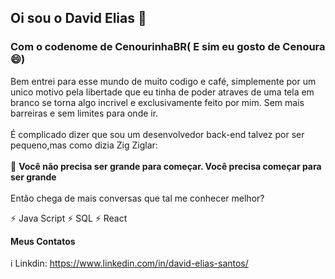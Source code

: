 ## Oi sou o David Elias 👋
### Com o codenome de CenourinhaBR( E sim eu gosto de Cenoura 😄)

Bem entrei para esse mundo de muito codigo e café, simplemente por um unico motivo pela libertade que eu tinha de poder atraves de uma tela em branco se torna algo incrivel e exclusivamente feito por mim. Sem mais barreiras e sem limites para onde ir.
<br>
<br>
É complicado dizer que sou um desenvolvedor back-end talvez por ser pequeno,mas como dizia Zig Ziglar:
<br>
<br>
💬  **Você não precisa ser grande para começar. Você precisa começar para ser grande**
<br>
<br>
Então chega de mais conversas que tal me conhecer melhor?

⚡ Java Script 
⚡ SQL
⚡ React 

**Meus Contatos**
<br>
<br>
ℹ️ Linkdin: <https://www.linkedin.com/in/david-elias-santos/>



<!--
**CenourinhaBR/CenourinhaBR** is a ✨ _special_ ✨ repository because its `README.md` (this file) appears on your GitHub profile.

Here are some ideas to get you started:

- 🔭 I’m currently working on ...
- 🌱 I’m currently learning ...
- 👯 I’m looking to collaborate on ...
- 🤔 I’m looking for help with ...
- 💬 Ask me about ...
- 📫 How to reach me: ...
- 😄 Pronouns: ...
- ⚡ Fun fact: ...
-->
